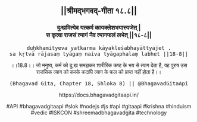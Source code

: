 <center><h2>||श्रीमद्‍भगवद्‍-गीता १८.८||</h2>
<h3>दुःखमित्येव यत्कर्म कायक्लेशभयात्त्यजेत् |<br/>स कृत्वा राजसं त्यागं नैव त्यागफलं लभेत् ||१८-८||</h3>
<pre>duḥkhamityeva yatkarma kāyakleśabhayāttyajet .<br/>sa kṛtvā rājasaṃ tyāgaṃ naiva tyāgaphalaṃ labhet ||18-8||</pre>
<p>।।18.8।। जो मनुष्य, कर्म को दु:ख समझकर शारीरिक कष्ट के भय से त्याग देता है, वह पुरुष उस राजसिक त्याग को करके कदापि त्याग के फल को प्राप्त नहीं होता है।।</p>
<pre>(Bhagavad Gita, Chapter 18, Shloka 8) || @BhagavadGitaApi</pre><p>https://docs.bhagavadgitaapi.in/</p><p>#API #bhagavadgitaapi #slok #nodejs #js #api #gitaapi #krishna #hinduism #vedic #ISKCON #shreemadbhagavadgita #technology</p></center>